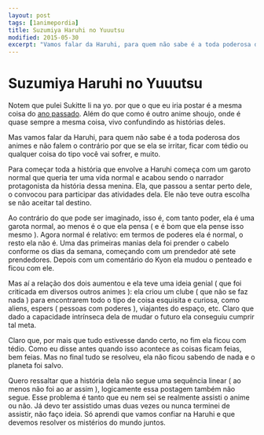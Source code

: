```yaml
---
layout: post
tags: [1animepordia]
title: Suzumiya Haruhi no Yuuutsu
modified: 2015-05-30
excerpt: "Vamos falar da Haruhi, para quem não sabe é a toda poderosa dos animes e não falem o contrário por que se ela se irritar, ficar com tédio ou qualquer coisa do tipo você vai sofrer, e muito."
---
```


Suzumiya Haruhi no Yuuutsu
==========================

Notem que pulei Sukitte Ii na yo. por que o que eu iria postar é a mesma
coisa do [ano passado](http://qgustavor.tk/post/94215687342/sukitte-ii-na-yo). Além do
que como é outro anime shoujo, onde é quase sempre a mesma coisa, vivo
confundindo as histórias deles.

Mas vamos falar da Haruhi, para quem não sabe é a toda poderosa dos
animes e não falem o contrário por que se ela se irritar, ficar com
tédio ou qualquer coisa do tipo você vai sofrer, e muito.

Para começar toda a história que envolve a Haruhi começa com um garoto
normal que queria ter uma vida normal e acabou sendo o narrador
protagonista da história dessa menina. Ela, que passou a sentar perto
dele, o convocou para participar das atividades dela. Ele não teve outra
escolha se não aceitar tal destino.

Ao contrário do que pode ser imaginado, isso é, com tanto poder, ela é
uma garota normal, ao menos é o que ela pensa ( e é bom que ela pense
isso mesmo ). Agora normal é relativo: em termos de poderes ela é
normal, o resto ela não é. Uma das primeiras manias dela foi prender o
cabelo conforme os dias da semana, começando com um prendedor até sete
prendedores. Depois com um comentário do Kyon ela mudou o penteado e
ficou com ele.

Mas aí a relação dos dois aumentou e ela teve uma ideia genial ( que foi
criticada em diversos outros animes ): ela criou um clube ( que não se
faz nada ) para encontrarem todo o tipo de coisa esquisita e curiosa,
como aliens, espers ( pessoas com poderes ), viajantes do espaço, etc.
Claro que dado a capacidade intrínseca dela de mudar o futuro ela
conseguiu cumprir tal meta.

Claro que, por mais que tudo estivesse dando certo, no fim ela ficou com
tédio. Como eu disse antes quando isso acontece as coisas ficam feias,
bem feias. Mas no final tudo se resolveu, ela não ficou sabendo de nada
e o planeta foi salvo.

Quero ressaltar que a história dela não segue uma sequência linear ( ao
menos não foi ao ar assim ), logicamente essa postagem também não segue.
Esse problema é tanto que eu nem sei se realmente assisti o anime ou
não. Já devo ter assistido umas duas vezes ou nunca terminei de
assistir, não faço ideia. Só aprendi que vamos confiar na Haruhi e que
devemos resolver os mistérios do mundo juntos.


